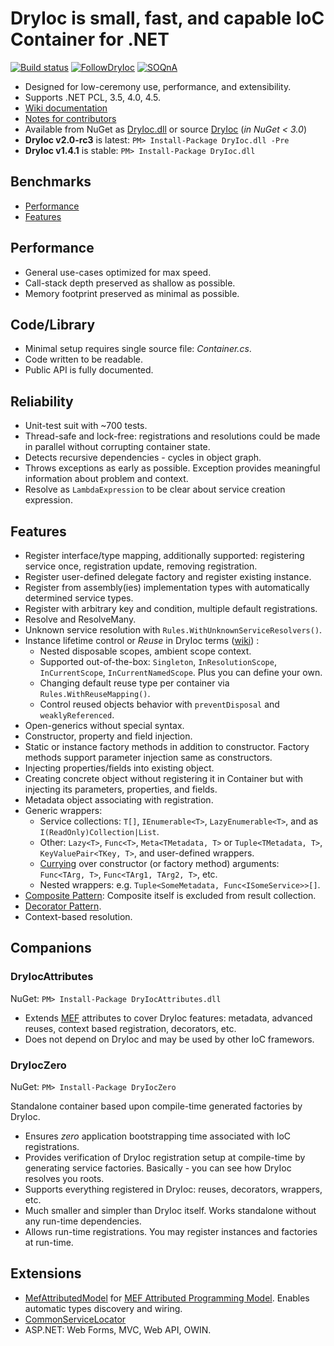 DryIoc is small, fast, and capable IoC Container for .NET
=====================================================

[![Build status](https://ci.appveyor.com/api/projects/status/te0oktwwf7xx5e3k/branch/dev)](https://ci.appveyor.com/project/MaksimVolkau/dryioc-426/branch/dev)
[![FollowDryIoc](https://img.shields.io/badge/Follow-%40DryIoc-blue.svg)](https://twitter.com/DryIoc) 
[![SOQnA](https://img.shields.io/badge/StackOverflow-QnA-green.svg)](http://stackoverflow.com/questions/tagged/dryioc)

[Autofac]: https://code.google.com/p/autofac/
[MEF]: http://mef.codeplex.com/
[DryIoc]: https://www.nuget.org/packages/DryIoc/
[DryIoc.MefAttributedModel]: https://www.nuget.org/packages/DryIoc.MefAttributedModel/
[DryIoc.dll]: https://www.nuget.org/packages/DryIoc.dll/
[DryIoc.MefAttributedModel.dll]: https://www.nuget.org/packages/DryIoc.MefAttributedModel.dll/
[WikiHome]: https://bitbucket.org/dadhi/dryioc/wiki/Home
[MefAttributedModel]: https://bitbucket.org/dadhi/dryioc/wiki/MefAttributedModel
[PCL]: http://msdn.microsoft.com/en-us/library/gg597391(v=vs.110).aspx
[v2.0]: https://bitbucket.org/dadhi/dryioc/wiki/Home

* Designed for low-ceremony use, performance, and extensibility.
* Supports .NET PCL, 3.5, 4.0, 4.5.
* [Wiki documentation][WikiHome]
* [Notes for contributors](CONTRIBUTING.md)
* Available from NuGet as [DryIoc.dll] or source [DryIoc] (_in NuGet < 3.0_)
* __DryIoc v2.0-rc3__ is latest: `PM> Install-Package DryIoc.dll -Pre`
* __DryIoc v1.4.1__ is stable: `PM> Install-Package DryIoc.dll`

## Benchmarks
* [Performance](http://www.palmmedia.de/blog/2011/8/30/ioc-container-benchmark-performance-comparison)
* [Features](http://featuretests.apphb.com/DependencyInjection.html)

## Performance
* General use-cases optimized for max speed.
* Call-stack depth preserved as shallow as possible.
* Memory footprint preserved as minimal as possible.

## Code/Library
* Minimal setup requires single source file: *Container.cs*. 
* Code written to be readable.
* Public API is fully documented.

## Reliability
* Unit-test suit with ~700 tests.
* Thread-safe and lock-free: registrations and resolutions could be made in parallel without corrupting container state. 
* Detects recursive dependencies - cycles in object graph.
* Throws exceptions as early as possible. Exception provides meaningful information about problem and context.
* Resolve as `LambdaExpression` to be clear about service creation expression.

## Features

* Register interface/type mapping, additionally supported: registering service once, registration update, removing registration. 
* Register user-defined delegate factory and register existing instance.
* Register from assembly(ies) implementation types with automatically determined service types.
* Register with arbitrary key and condition, multiple default registrations.
* Resolve and ResolveMany. 
* Unknown service resolution with `Rules.WithUnknownServiceResolvers()`. 
* Instance lifetime control or *Reuse* in DryIoc terms ([wiki](https://bitbucket.org/dadhi/dryioc/wiki/ReuseAndScopes)) :
    * Nested disposable scopes, ambient scope context.
    * Supported out-of-the-box: `Singleton`, `InResolutionScope`, `InCurrentScope`, `InCurrentNamedScope`. Plus you can define your own.
    * Changing default reuse type per container via `Rules.WithReuseMapping()`.
    * Control reused objects behavior with `preventDisposal` and `weaklyReferenced`.
* Open-generics without special syntax.
* Constructor, property and field injection.
* Static or instance factory methods in addition to constructor. Factory methods support parameter injection same as constructors.
* Injecting properties/fields into existing object.
* Creating concrete object without registering it in Container but with injecting its parameters, properties, and fields.
* Metadata object associating with registration.
* Generic wrappers:
    * Service collections: `T[]`, `IEnumerable<T>`, `LazyEnumerable<T>`, and as `I(ReadOnly)Collection|List`.
    * Other: `Lazy<T>`, `Func<T>`, `Meta<TMetadata, T>` or `Tuple<TMetadata, T>`, `KeyValuePair<TKey, T>`, and user-defined wrappers.
    * [Currying](http://en.wikipedia.org/wiki/Currying) over constructor (or factory method) arguments: `Func<TArg, T>`, `Func<TArg1, TArg2, T>`, etc.
    * Nested wrappers: e.g. `Tuple<SomeMetadata, Func<ISomeService>>[]`.
* [Composite Pattern](http://en.wikipedia.org/wiki/Composite_pattern): Composite itself is excluded from result collection.
* [Decorator Pattern](http://en.wikipedia.org/wiki/Decorator_pattern). 
* Context-based resolution.


## Companions

### __DryIocAttributes__

NuGet: `PM> Install-Package DryIocAttributes.dll`

- Extends [MEF](http://msdn.microsoft.com/en-us/library/ee155691(v=vs.110).aspx) attributes to cover DryIoc features: metadata, advanced reuses, context based registration, decorators, etc.
- Does not depend on DryIoc and may be used by other IoC framewors. 


### DryIocZero

NuGet: `PM> Install-Package DryIocZero`

Standalone container based upon compile-time generated factories by DryIoc. 

- Ensures _zero_ application bootstrapping time associated with IoC registrations.
- Provides verification of DryIoc registration setup at compile-time by generating service factories. Basically - you can see how DryIoc resolves you roots.
- Supports everything registered in DryIoc: reuses, decorators, wrappers, etc.
- Much smaller and simpler than DryIoc itself. Works standalone without any run-time dependencies.
- Allows run-time registrations. You may register instances and factories at run-time.


## Extensions
* [MefAttributedModel] for [MEF Attributed Programming Model](http://msdn.microsoft.com/en-us/library/ee155691(v=vs.110).aspx). Enables automatic types discovery and wiring.
* [CommonServiceLocator](https://commonservicelocator.codeplex.com/)
* ASP.NET: Web Forms, MVC, Web API, OWIN.


